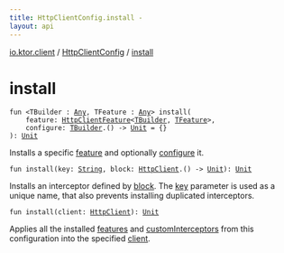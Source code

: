 ```yaml
---
title: HttpClientConfig.install - 
layout: api
---
```


<div class='api-docs-breadcrumbs'><a href="../index.html">io.ktor.client</a> / <a href="index.html">HttpClientConfig</a> / <a href="./install.html">install</a></div>

# install

<div class="overload-group" markdown="1">

<div class="signature"><code><span class="keyword">fun </span><span class="symbol">&lt;</span><span class="identifier">TBuilder</span>&nbsp;<span class="symbol">:</span>&nbsp;<a href="https://kotlinlang.org/api/latest/jvm/stdlib/kotlin/-any/index.html"><span class="identifier">Any</span></a><span class="symbol">, </span><span class="identifier">TFeature</span>&nbsp;<span class="symbol">:</span>&nbsp;<a href="https://kotlinlang.org/api/latest/jvm/stdlib/kotlin/-any/index.html"><span class="identifier">Any</span></a><span class="symbol">&gt;</span> <span class="identifier">install</span><span class="symbol">(</span><br/>&nbsp;&nbsp;&nbsp;&nbsp;<span class="parameterName" id="io.ktor.client.HttpClientConfig$install(io.ktor.client.features.HttpClientFeature((io.ktor.client.HttpClientConfig.install.TBuilder, io.ktor.client.HttpClientConfig.install.TFeature)), kotlin.Function1((io.ktor.client.HttpClientConfig.install.TBuilder, kotlin.Unit)))/feature">feature</span><span class="symbol">:</span>&nbsp;<a href="../../io.ktor.client.features/-http-client-feature/index.html"><span class="identifier">HttpClientFeature</span></a><span class="symbol">&lt;</span><a href="install.html#TBuilder"><span class="identifier">TBuilder</span></a><span class="symbol">,</span>&nbsp;<a href="install.html#TFeature"><span class="identifier">TFeature</span></a><span class="symbol">&gt;</span><span class="symbol">, </span><br/>&nbsp;&nbsp;&nbsp;&nbsp;<span class="parameterName" id="io.ktor.client.HttpClientConfig$install(io.ktor.client.features.HttpClientFeature((io.ktor.client.HttpClientConfig.install.TBuilder, io.ktor.client.HttpClientConfig.install.TFeature)), kotlin.Function1((io.ktor.client.HttpClientConfig.install.TBuilder, kotlin.Unit)))/configure">configure</span><span class="symbol">:</span>&nbsp;<a href="install.html#TBuilder"><span class="identifier">TBuilder</span></a><span class="symbol">.</span><span class="symbol">(</span><span class="symbol">)</span>&nbsp;<span class="symbol">-&gt;</span>&nbsp;<a href="https://kotlinlang.org/api/latest/jvm/stdlib/kotlin/-unit/index.html"><span class="identifier">Unit</span></a>&nbsp;<span class="symbol">=</span>&nbsp;{}<br/><span class="symbol">)</span><span class="symbol">: </span><a href="https://kotlinlang.org/api/latest/jvm/stdlib/kotlin/-unit/index.html"><span class="identifier">Unit</span></a></code></div>

Installs a specific <a href="install.html#io.ktor.client.HttpClientConfig$install(io.ktor.client.features.HttpClientFeature((io.ktor.client.HttpClientConfig.install.TBuilder, io.ktor.client.HttpClientConfig.install.TFeature)), kotlin.Function1((io.ktor.client.HttpClientConfig.install.TBuilder, kotlin.Unit)))/feature">feature</a> and optionally <a href="install.html#io.ktor.client.HttpClientConfig$install(io.ktor.client.features.HttpClientFeature((io.ktor.client.HttpClientConfig.install.TBuilder, io.ktor.client.HttpClientConfig.install.TFeature)), kotlin.Function1((io.ktor.client.HttpClientConfig.install.TBuilder, kotlin.Unit)))/configure">configure</a> it.

</div>
<div class="overload-group" markdown="1">

<div class="signature"><code><span class="keyword">fun </span><span class="identifier">install</span><span class="symbol">(</span><span class="parameterName" id="io.ktor.client.HttpClientConfig$install(kotlin.String, kotlin.Function1((io.ktor.client.HttpClient, kotlin.Unit)))/key">key</span><span class="symbol">:</span>&nbsp;<a href="https://kotlinlang.org/api/latest/jvm/stdlib/kotlin/-string/index.html"><span class="identifier">String</span></a><span class="symbol">, </span><span class="parameterName" id="io.ktor.client.HttpClientConfig$install(kotlin.String, kotlin.Function1((io.ktor.client.HttpClient, kotlin.Unit)))/block">block</span><span class="symbol">:</span>&nbsp;<a href="../-http-client/index.html"><span class="identifier">HttpClient</span></a><span class="symbol">.</span><span class="symbol">(</span><span class="symbol">)</span>&nbsp;<span class="symbol">-&gt;</span>&nbsp;<a href="https://kotlinlang.org/api/latest/jvm/stdlib/kotlin/-unit/index.html"><span class="identifier">Unit</span></a><span class="symbol">)</span><span class="symbol">: </span><a href="https://kotlinlang.org/api/latest/jvm/stdlib/kotlin/-unit/index.html"><span class="identifier">Unit</span></a></code></div>

Installs an interceptor defined by <a href="install.html#io.ktor.client.HttpClientConfig$install(kotlin.String, kotlin.Function1((io.ktor.client.HttpClient, kotlin.Unit)))/block">block</a>.
The <a href="install.html#io.ktor.client.HttpClientConfig$install(kotlin.String, kotlin.Function1((io.ktor.client.HttpClient, kotlin.Unit)))/key">key</a> parameter is used as a unique name, that also prevents installing duplicated interceptors.

</div>
<div class="overload-group" markdown="1">

<div class="signature"><code><span class="keyword">fun </span><span class="identifier">install</span><span class="symbol">(</span><span class="parameterName" id="io.ktor.client.HttpClientConfig$install(io.ktor.client.HttpClient)/client">client</span><span class="symbol">:</span>&nbsp;<a href="../-http-client/index.html"><span class="identifier">HttpClient</span></a><span class="symbol">)</span><span class="symbol">: </span><a href="https://kotlinlang.org/api/latest/jvm/stdlib/kotlin/-unit/index.html"><span class="identifier">Unit</span></a></code></div>

Applies all the installed <a href="#">features</a> and <a href="#">customInterceptors</a> from this configuration
into the specified <a href="install.html#io.ktor.client.HttpClientConfig$install(io.ktor.client.HttpClient)/client">client</a>.

</div>
